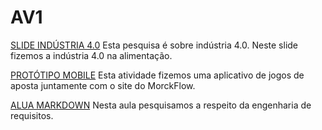 # AV1

[SLIDE INDÚSTRIA 4.0](https://www.canva.com/design/DAF9trqayuY/Z9YRBk_Eat0fbq3PpE073w/edit)
Esta pesquisa é sobre indústria 4.0. Neste slide fizemos a indústria 4.0 na alimentação.

[PROTÓTIPO MOBILE](https://www.canva.com/design/DAF-rHsNNAQ/OeuTzCt7pYGQSQb4Lsx3lg/edit)
Esta atividade fizemos uma aplicativo de jogos de aposta juntamente com o site do MorckFlow.

[ALUA MARKDOWN](https://github.com/Luisfilipemagno/aulaMarkdown) 
Nesta aula pesquisamos a respeito da engenharia de requisitos.
